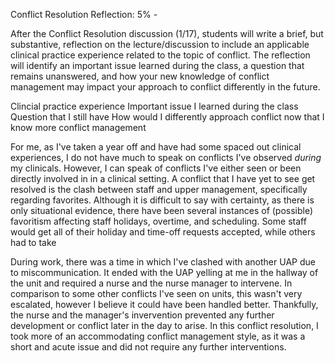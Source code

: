 Conflict Resolution Reflection: 5% - 

After the Conflict Resolution discussion (1/17), students will write a brief, but substantive, reflection on the lecture/discussion to include an applicable clinical practice experience related to the topic of conflict. The reflection will identify an important issue learned during the class, a question that remains unanswered, and how your new knowledge of conflict management may impact your approach to conflict differently in the future. 

Clincial practice experience
Important issue I learned during the class
Question that I still have
How would I differently approach conflict now that I know more conflict management

For me, as I've taken a year off and have had some spaced out clinical experiences, I do not have much to speak on conflicts I've observed *during* my clinicals. However, I can speak of conflicts I've either seen or been directly involved in in a clinical setting. 
A conflict that I have yet to see get resolved is the clash between staff and upper management, specifically regarding favorites. Although it is difficult to say with certainty, as there is only situational evidence, there have been several instances of (possible) favoritism affecting staff holidays, overtime, and scheduling. Some staff would get all of their holiday and time-off requests accepted, while others had to take 


During work, there was a time in which I've clashed with another UAP due to miscommunication. It ended with the UAP yelling at me in the hallway of the unit and required a nurse and the nurse manager to intervene. In comparison to some other conflicts I've seen on units, this wasn't very escalated, however I believe it could have been handled better. Thankfully, the nurse and the manager's invervention prevented any further development or conflict later in the day to arise. In this conflict resolution, I took more of an accommodating conflict management style, as it was a short and acute issue and did not require any further interventions. 